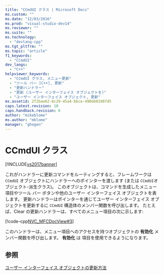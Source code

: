 ```yaml
---
title: "CCmdUI クラス | Microsoft Docs"
ms.custom: ""
ms.date: "12/03/2016"
ms.prod: "visual-studio-dev14"
ms.reviewer: ""
ms.suite: ""
ms.technology: 
  - "devlang-cpp"
ms.tgt_pltfrm: ""
ms.topic: "article"
f1_keywords: 
  - "CCmdUI"
dev_langs: 
  - "C++"
helpviewer_keywords: 
  - "CCmdUI クラス, メニュー更新"
  - "ツール バー [C++], 更新"
  - "更新ハンドラー"
  - "更新 (ユーザー インターフェイス オブジェクトを)"
  - "ユーザー インターフェイス オブジェクト, 更新"
ms.assetid: 2f2bae62-8c29-45a4-bbce-490eb01907d5
caps.latest.revision: 10
caps.handback.revision: 6
author: "mikeblome"
ms.author: "mblome"
manager: "ghogen"
---
```

# CCmdUI クラス
[!INCLUDE[vs2017banner](../assembler/inline/includes/vs2017banner.md)]

これがハンドラーに更新コマンドをルーティングすると、フレームワークは `CCmdUI` オブジェクトにハンドラーへのポインターを渡します \(または `CCmdUI`オブジェクト\-派生クラス\)。  このオブジェクトは、コマンドを生成したメニュー項目やツール バー ボタンや他のユーザー インターフェイス オブジェクトを表します。  更新ハンドラーはポインターを通じてユーザー インターフェイス オブジェクトを更新するに `CCmdUI` 構造体のメンバー関数を呼び出します。  たとえば、Clear の更新ハンドラーは、すべてのメニュー項目の次に示します:  
  
 [!code-cpp[NVC_MFCDocView#3](../mfc/codesnippet/CPP/the-ccmdui-class_1.cpp)]  
  
 このハンドラーは、メニュー項目へのアクセスを持つオブジェクトの **有効化** メンバー関数を呼び出します。  **有効化** は 項目を使用できるようになります。  
  
## 参照  
 [ユーザー インターフェイス オブジェクトの更新方法](../mfc/how-to-update-user-interface-objects.md)